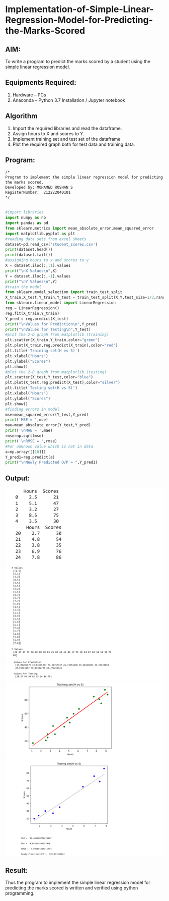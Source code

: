 # Implementation-of-Simple-Linear-Regression-Model-for-Predicting-the-Marks-Scored

## AIM:
To write a program to predict the marks scored by a student using the simple linear regression model.

## Equipments Required:
1. Hardware – PCs
2. Anaconda – Python 3.7 Installation / Jupyter notebook

## Algorithm
1. Import the required libraries and read the dataframe.
2. Assign hours to X and scores to Y.
3. Implement training set and test set of the dataframe
4. Plot the required graph both for test data and training data.

## Program:
```
/*
Program to implement the simple linear regression model for predicting the marks scored.
Developed by: MOHAMED ROSHAN S
RegisterNumber:  212222040101
*/
```
```py

#import libraries
import numpy as np
import pandas as pd
from sklearn.metrics import mean_absolute_error,mean_squared_error
import matplotlib.pyplot as plt
#reading data sets from excel sheets
dataset=pd.read_csv('student_scores.csv')
print(dataset.head())
print(dataset.tail())
#assigning hours to x and scores to y
X = dataset.iloc[:,:1].values
print("\nX Values\n",X)
Y = dataset.iloc[:,-1].values
print("\nY Values\n",Y)
#train the model
from sklearn.model_selection import train_test_split
X_train,X_test,Y_train,Y_test = train_test_split(X,Y,test_size=1/3,random_state=0)
from sklearn.linear_model import LinearRegression
reg = LinearRegression()
reg.fit(X_train,Y_train)
Y_pred = reg.predict(X_test)
print("\nValues for Prediction\n",Y_pred)
print("\nValues for Testing\n",Y_test)
#plot the 2-D graph from matplotlib (training)
plt.scatter(X_train,Y_train,color="green")
plt.plot(X_train,reg.predict(X_train),color="red")
plt.title('Training set(H vs S)')
plt.xlabel("Hours")
plt.ylabel("Scores")
plt.show()
#plot the 2-D graph from matplotlib (testing)
plt.scatter(X_test,Y_test,color="blue")
plt.plot(X_test,reg.predict(X_test),color="silver")
plt.title('Testing set(H vs S)')
plt.xlabel("Hours")
plt.ylabel("Scores")
plt.show()
#finding errors in model
mse=mean_squared_error(Y_test,Y_pred)
print('MSE = ',mse)
mae=mean_absolute_error(Y_test,Y_pred)
print('\nMAE = ',mae)
rmse=np.sqrt(mse)
print('\nRMSE = ',rmse)
#For unknown value which is not in data 
a=np.array([[10]])
Y_pred1=reg.predict(a)
print("\nNewly Predicted O/P = ",Y_pred1)

```

## Output:
![op1](./l2out1.png)
![op1](./l2out2.png)
![op1](./l2out3.png)
![op1](./l2out4.png)
![op1](./l2out5.png)
![op1](./l2out6.png)


## Result:
Thus the program to implement the simple linear regression model for predicting the marks scored is written and verified using python programming.
